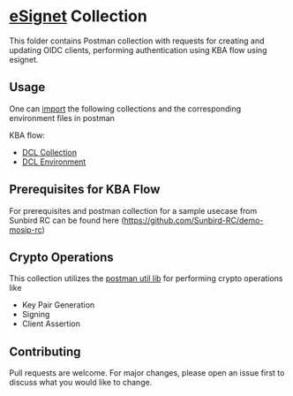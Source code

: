 
# [eSignet](https://docs.esignet.io/overview) Collection

This folder contains Postman collection with requests for creating and updating OIDC clients, performing authentication using KBA flow using esignet.

## Usage

One can [import](https://learning.postman.com/docs/getting-started/importing-and-exporting/importing-and-exporting-overview/ "Postman Docs") the following collections and the corresponding environment files in postman

KBA flow:

* [DCL Collection](./esignet-with-Sunbird-RC.postman_collection.json "Postman Collection")
* [DCL Environment](./esignet-with-Sunbird-RC.postman_environment.json "Environment")



## Prerequisites for KBA Flow

For prerequisites and postman collection for a sample usecase from Sunbird RC can be found here (https://github.com/Sunbird-RC/demo-mosip-rc)

## Crypto Operations

This collection utilizes the [postman util lib](https://joolfe.github.io/postman-util-lib/ "Postman Util Library") for performing crypto operations like

* Key Pair Generation
* Signing
* Client Assertion

## Contributing

Pull requests are welcome. For major changes, please open an issue first
to discuss what you would like to change.